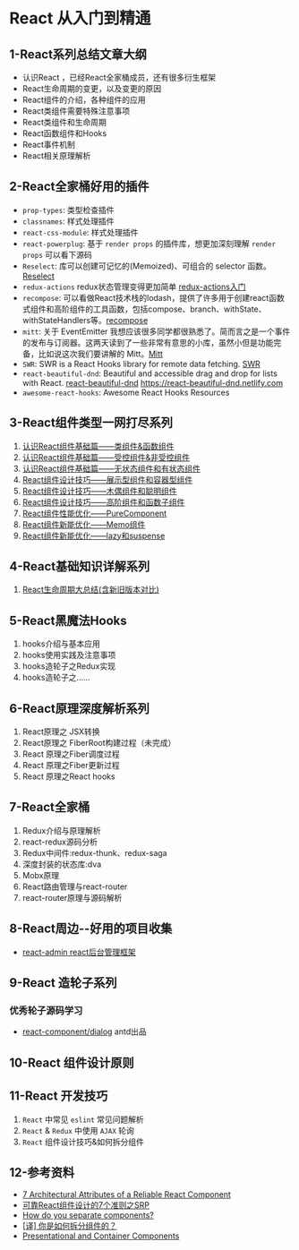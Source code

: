 # React 从入门到精通

## 1-React系列总结文章大纲

* 认识React ，已经React全家桶成员，还有很多衍生框架
* React生命周期的变更，以及变更的原因
* React组件的介绍，各种组件的应用
* React类组件需要特殊注意事项
* React类组件和生命周期
* React函数组件和Hooks
* React事件机制
* React相关原理解析

## 2-React全家桶好用的插件

* `prop-types`: 类型检查插件
* `classnames`: 样式处理插件
* `react-css-module`: 样式处理插件
* `react-powerplug`: 基于 `render props` 的插件库，想更加深刻理解 `render props` 可以看下源码
* `Reselect`: 库可以创建可记忆的(Memoized)、可组合的 selector 函数。[Reselect](https://github.com/reduxjs/reselect)
* `redux-actions` redux状态管理变得更加简单 [redux-actions入门](https://juejin.im/post/5b41641ef265da0f8202126d)
* `recompose`: 可以看做React技术栈的lodash，提供了许多用于创建react函数式组件和高阶组件的工具函数，包括compose、branch、withState、withStateHandlers等。[recompose](https://github.com/acdlite/recompose)
* `mitt`: 关于 EventEmitter 我想应该很多同学都很熟悉了。简而言之是一个事件的发布与订阅器。这两天读到了一些非常有意思的小库，虽然小但是功能完备，比如说这次我们要讲解的 Mitt。[Mitt](https://github.com/developit/mitt)
* `SWR`: SWR is a React Hooks library for remote data fetching. [SWR](https://github.com/zeit/swr)
* `react-beautiful-dnd`: Beautiful and accessible drag and drop for lists with React. [react-beautiful-dnd](https://github.com/atlassian/react-beautiful-dnd) https://react-beautiful-dnd.netlify.com
* `awesome-react-hooks`: Awesome React Hooks Resources

## 3-React组件类型一网打尽系列

1. [认识React组件基础篇——类组件&函数组件][31]
2. [认识React组件基础篇——受控组件&非受控组件][32]
3. [认识React组件基础篇——无状态组件和有状态组件][33]
4. [React组件设计技巧——展示型组件和容器型组件][34]
5. [React组件设计技巧——木偶组件和聪明组件][35]
6. [React组件设计技巧——高阶组件和函数子组件][36]
7. [React组件性能优化——PureComponent][37]
8. [React组件新能优化——Memo组件][38]
9. [React组件新能优化——lazy和suspense][39]

## 4-React基础知识详解系列

1. [React生命周期大总结(含新旧版本对比)][41]

## 5-React黑魔法Hooks

1. hooks介绍与基本应用
1. hooks使用实践及注意事项
1. hooks造轮子之Redux实现
1. hooks造轮子之……

## 6-React原理深度解析系列

1. React原理之 JSX转换
2. React原理之 FiberRoot构建过程（未完成）
3. React 原理之Fiber调度过程
4. React 原理之Fiber更新过程
5. React 原理之React hooks

## 7-React全家桶
1. Redux介绍与原理解析
1. react-redux源码分析
1. Redux中间件:redux-thunk、redux-saga
1. 深度封装的状态库:dva
1. Mobx原理
1. React路由管理与react-router
1. react-router原理与源码解析

## 8-React周边--好用的项目收集

* [react-admin react后台管理框架][1]

[1]: https://github.com/yezihaohao/react-admin

## 9-React 造轮子系列

### 优秀轮子源码学习
* [react-component/dialog](https://github.com/react-component/dialog) antd出品

## 10-React 组件设计原则

## 11-React 开发技巧

1. `React` 中常见 `eslint` 常见问题解析
2. `React` & `Redux` 中使用 `AJAX` 轮询
3. `React` 组件设计技巧&如何拆分组件

## 12-参考资料


* [7 Architectural Attributes of a Reliable React Component](https://dmitripavlutin.com/7-architectural-attributes-of-a-reliable-react-component)
* [可靠React组件设计的7个准则之SRP](https://juejin.im/post/5d4acb28e51d45620771f082)
* [How do you separate components?](https://reactarmory.com/answers/how-should-i-separate-components)
* [[译] 你是如何拆分组件的？](https://juejin.im/post/59aa7f8c6fb9a024747f13b7)
* [Presentational and Container Components](https://medium.com/@dan_abramov/smart-and-dumb-components-7ca2f9a7c7d0)


[31]: https://github.com/Martin-Shao/Road-to-FullStack/blob/master/react/articles/component1.md
[32]: https://github.com/Martin-Shao/Road-to-FullStack/blob/master/react/articles/component2.md
[33]: https://github.com/Martin-Shao/Road-to-FullStack/blob/master/react/articles/component3.md
[34]: https://github.com/Martin-Shao/Road-to-FullStack/blob/master/react/articles/component4.md
[35]: https://github.com/Martin-Shao/Road-to-FullStack/blob/master/react/articles/component5.md
[36]: https://github.com/Martin-Shao/Road-to-FullStack/blob/master/react/articles/component6.md
[37]: https://github.com/Martin-Shao/Road-to-FullStack/blob/master/react/articles/component7.md
[38]: https://github.com/Martin-Shao/Road-to-FullStack/blob/master/react/articles/component8.md
[39]: https://github.com/Martin-Shao/Road-to-FullStack/blob/master/react/articles/component9.md

[41]: https://github.com/Martin-Shao/Road-to-FullStack/blob/master/react/articles/about-lifecycle.md
